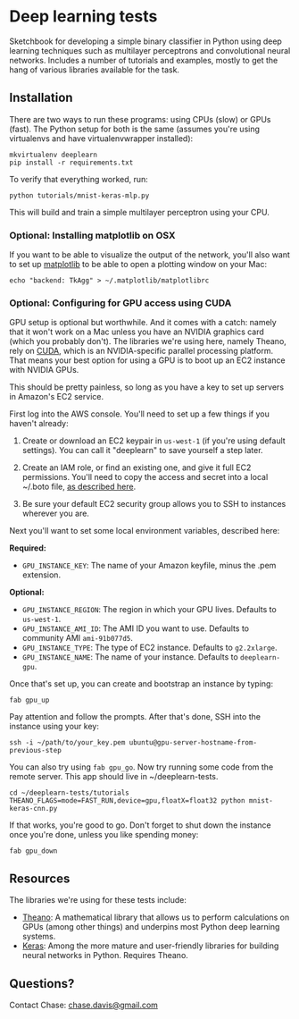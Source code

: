 Deep learning tests
===================

Sketchbook for developing a simple binary classifier in Python using deep learning techniques such as multilayer perceptrons and convolutional neural networks. Includes a number of tutorials and examples, mostly to get the hang of various libraries available for the task.

Installation
------------

There are two ways to run these programs: using CPUs (slow) or GPUs (fast). The Python setup for both is the same (assumes you're using virtualenvs and have virtualenvwrapper installed): 

```
mkvirtualenv deeplearn
pip install -r requirements.txt
```

To verify that everything worked, run:

```
python tutorials/mnist-keras-mlp.py
```

This will build and train a simple multilayer perceptron using your CPU.

### Optional: Installing matplotlib on OSX

If you want to be able to visualize the output of the network, you'll also want to set up [matplotlib](http://matplotlib.org/) to be able to open a plotting window on your Mac:

```
echo "backend: TkAgg" > ~/.matplotlib/matplotlibrc
```

### Optional: Configuring for GPU access using CUDA
 
GPU setup is optional but worthwhile. And it comes with a catch: namely that it won't work on a Mac unless you have an NVIDIA graphics card (which you probably don't). The libraries we're using here, namely Theano, rely on [CUDA](https://en.wikipedia.org/wiki/CUDA), which is an NVIDIA-specific parallel processing platform. That means your best option for using a GPU is to boot up an EC2 instance with NVIDIA GPUs.

This should be pretty painless, so long as you have a key to set up servers in Amazon's EC2 service.

First log into the AWS console. You'll need to set up a few things if you haven't already:

  1. Create or download an EC2 keypair in `us-west-1` (if you're using default settings). You can call it "deeplearn" to save yourself a step later.

  2. Create an IAM role, or find an existing one, and give it full EC2 permissions. You'll need to copy the access and secret into a local ~/.boto file, [as described here](https://github.com/cjdd3b/deeplearn-tests/blob/master/dotfiles/.boto).

  3. Be sure your default EC2 security group allows you to SSH to instances wherever you are.

Next you'll want to set some local environment variables, described here:

**Required:**

  - `GPU_INSTANCE_KEY`: The name of your Amazon keyfile, minus the .pem extension.

**Optional:**

  - `GPU_INSTANCE_REGION`: The region in which your GPU lives. Defaults to `us-west-1`.
  - `GPU_INSTANCE_AMI_ID`: The AMI ID you want to use. Defaults to community AMI `ami-91b077d5`.
  - `GPU_INSTANCE_TYPE`: The type of EC2 instance. Defaults to `g2.2xlarge`.
  - `GPU_INSTANCE_NAME`: The name of your instance. Defaults to `deeplearn-gpu`.

Once that's set up, you can create and bootstrap an instance by typing:

```
fab gpu_up
```

Pay attention and follow the prompts. After that's done, SSH into the instance using your key:

```
ssh -i ~/path/to/your_key.pem ubuntu@gpu-server-hostname-from-previous-step
```

You can also try using `fab gpu_go`. Now try running some code from the remote server. This app should live in ~/deeplearn-tests.

```
cd ~/deeplearn-tests/tutorials
THEANO_FLAGS=mode=FAST_RUN,device=gpu,floatX=float32 python mnist-keras-cnn.py
```

If that works, you're good to go. Don't forget to shut down the instance once you're done, unless you like spending money:

```
fab gpu_down
```

Resources
---------

The libraries we're using for these tests include:

  - [Theano](http://deeplearning.net/software/theano/): A mathematical library that allows us to perform calculations on GPUs (among other things) and underpins most Python deep learning systems.
  - [Keras](http://keras.io/): Among the more mature and user-friendly libraries for building neural networks in Python. Requires Theano.

Questions?
----------

Contact Chase: chase.davis@gmail.com